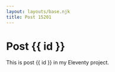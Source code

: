 ```yaml
---
layout: layouts/base.njk
title: Post 15201
---
```


# Post {{ id }}

This is post {{ id }} in my Eleventy project.
